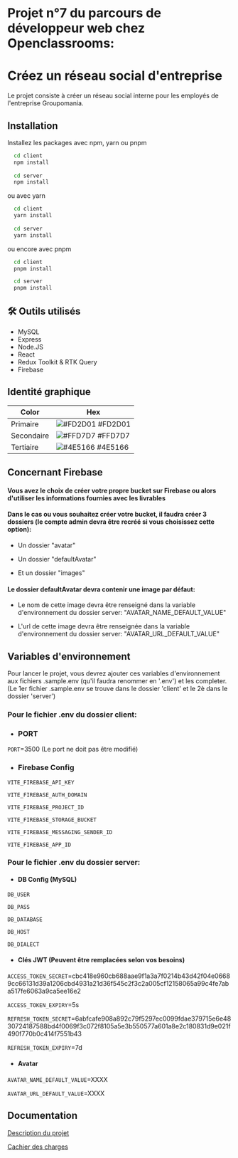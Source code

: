 
# Projet n°7 du parcours de développeur web chez Openclassrooms:
# Créez un réseau social d'entreprise

Le projet consiste à créer un réseau social interne pour les employés de l'entreprise Groupomania.

## Installation

Installez les packages avec npm, yarn ou pnpm

```bash
  cd client
  npm install
  
  cd server
  npm install
```

ou avec yarn

```bash
  cd client
  yarn install
  
  cd server
  yarn install
```

ou encore avec pnpm

```bash
  cd client
  pnpm install

  cd server
  pnpm install
```
    
## 🛠 Outils utilisés

* MySQL
* Express
* Node.JS
* React
* Redux Toolkit & RTK Query
* Firebase

## Identité graphique

| Color             | Hex                                                                |
| ----------------- | ------------------------------------------------------------------ |
| Primaire | ![#FD2D01](https://via.placeholder.com/10/FD2D01?text=+) #FD2D01 |
| Secondaire | ![#FFD7D7](https://via.placeholder.com/10/FFD7D7?text=+) #FFD7D7 |
| Tertiaire | ![#4E5166](https://via.placeholder.com/10/4E5166?text=+) #4E5166 |


## Concernant Firebase

#### Vous avez le choix de créer votre propre bucket sur Firebase ou alors d'utiliser les informations fournies avec les livrables

#### Dans le cas ou vous souhaitez créer votre bucket, il faudra créer 3 dossiers (le compte admin devra être recréé si vous choisissez cette option):

* Un dossier "avatar"

* Un dossier "defaultAvatar"

* Et un dossier "images"

#### Le dossier defaultAvatar devra contenir une image par défaut:

* Le nom de cette image devra être renseigné dans la variable d'environnement du dossier server: "AVATAR_NAME_DEFAULT_VALUE"

* L'url de cette image devra être renseignée dans la variable d'environnement du dossier server: "AVATAR_URL_DEFAULT_VALUE"


## Variables d'environnement

Pour lancer le projet, vous devrez ajouter ces variables d'environnement aux fichiers .sample.env (qu'il faudra renommer en '.env') et les completer. (Le 1er fichier .sample.env se trouve dans le dossier 'client' et le 2è dans le dossier 'server')

### Pour le fichier .env du dossier client:

* ### PORT

`PORT`=3500 (Le port ne doit pas être modifié)

* ### Firebase Config

`VITE_FIREBASE_API_KEY`

`VITE_FIREBASE_AUTH_DOMAIN`

`VITE_FIREBASE_PROJECT_ID`

`VITE_FIREBASE_STORAGE_BUCKET`

`VITE_FIREBASE_MESSAGING_SENDER_ID`

`VITE_FIREBASE_APP_ID`


### Pour le fichier .env du dossier server:

* #### DB Config (MySQL)

`DB_USER`

`DB_PASS`

`DB_DATABASE`

`DB_HOST`

`DB_DIALECT`

* #### Clés JWT (Peuvent être remplacées selon vos besoins)

`ACCESS_TOKEN_SECRET`=cbc418e960cb688aae9f1a3a7f0214b43d42f04e06689cc66131d39a1206cbd4931a21d36f545c2f3c2a005cf12158065a99c4fe7aba517fe6063a9ca5ee16e2

`ACCESS_TOKEN_EXPIRY`=5s

`REFRESH_TOKEN_SECRET`=6abfcafe908a892c79f5297ec0099fdae379715e6e4830724187588bd4f0069f3c072f8105a5e3b550577a601a8e2c180831d9e021f490f770b0c414f7551b43

`REFRESH_TOKEN_EXPIRY`=7d

* #### Avatar

`AVATAR_NAME_DEFAULT_VALUE`=XXXX

`AVATAR_URL_DEFAULT_VALUE`=XXXX


## Documentation

[Description du projet](https://course.oc-static.com/projects/DWJ_FR_P7/DW+P7+28-09-2022+Sce%CC%81nario.pdf)

[Cachier des charges](https://course.oc-static.com/projects/DWJ_FR_P7/Cahier+des+charges+Groupomania.pdf)

